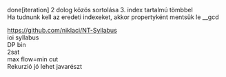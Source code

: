 done[iteration]
2 dolog közös sortolása 3. index tartalmú tömbbel  
Ha tudnunk kell az eredeti indexeket, akkor propertyként mentsük le  __gcd  

https://github.com/niklaci/NT-Syllabus  
ioi syllabus  
DP bin  
2sat  
max flow=min cut  
Rekurzió jó lehet javarészt  
